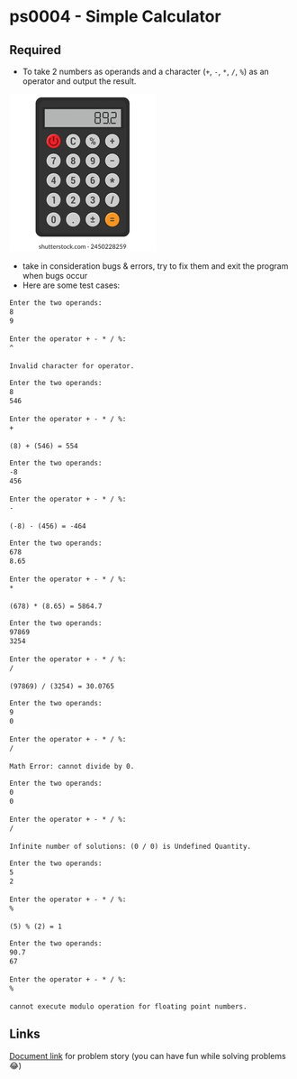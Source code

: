 # ps0004 - Simple Calculator

## Required
- To take 2 numbers as operands and a character (`+`, `-`, `*`, `/`, `%`) as an operator and output the result.

![ASCII Table](./basic-calculator.jpg)

- take in consideration bugs & errors, try to fix them and exit the program when bugs occur
- Here are some test cases:
```
Enter the two operands:
8
9

Enter the operator + - * / %:
^

Invalid character for operator.
```
```
Enter the two operands:
8
546

Enter the operator + - * / %:
+

(8) + (546) = 554
```
```
Enter the two operands:
-8
456

Enter the operator + - * / %:
-

(-8) - (456) = -464
```
```
Enter the two operands:
678
8.65

Enter the operator + - * / %:
*

(678) * (8.65) = 5864.7
```
```
Enter the two operands:
97869
3254

Enter the operator + - * / %:
/

(97869) / (3254) = 30.0765
```
```
Enter the two operands:
9
0

Enter the operator + - * / %:
/

Math Error: cannot divide by 0.
```
```
Enter the two operands:
0
0

Enter the operator + - * / %:
/

Infinite number of solutions: (0 / 0) is Undefined Quantity.
```
```
Enter the two operands:
5
2

Enter the operator + - * / %:
%

(5) % (2) = 1
```
```
Enter the two operands:
90.7
67

Enter the operator + - * / %:
%

cannot execute modulo operation for floating point numbers.
```

## Links
[Document link](https://drive.google.com/file/d/1V06Zre1KGzRdR1rFntHDLdWhW3JFGH4y/view?usp=drive_link) for problem story (you can have fun while solving problems 😂)
